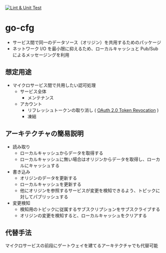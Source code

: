 [![Lint & Unit Test](https://github.com/tys-muta/go-cfg/workflows/Lint%20&%20Unit%20Test/badge.svg)](https://github.com/tys-muta/go-cfg/actions/workflows/test.yaml)

# go-cfg

- サービス間で同一のデータソース（オリジン）を共用するためのパッケージ
- ネットワーク I/O を最小限に抑えるため、ローカルキャッシュと Pub/Sub によるメッセージングを利用


## 想定用途

- マイクロサービス間で共用したい認可処理
  - サービス全体
    - メンテナンス
  - アカウント
    - リフレッシュトークンの取り消し ( [OAuth 2.0 Token Revocation](https://openid-foundation-japan.github.io/rfc7009.ja.html) )
    - 凍結

## アーキテクチャの簡易説明

- 読み取り
  - ローカルキャッシュからデータを取得する
  - ローカルキャッシュに無い場合はオリジンからデータを取得し、ローカルにキャッシュする
- 書き込み
  - オリジンのデータを更新する
  - ローカルキャッシュを更新する
  - 他にオリジンを参照するサービスが変更を検知できるよう、トピックに対してパブリッシュする
- 変更検知
  - 検知用のトピックに従属するサブスクリプションをサブスクライブする
  - オリジンの変更を検知すると、ローカルキャッシュをクリアする

## 代替手法

マイクロサービスの前段にゲートウェイを建てるアーキテクチャでも代替可能
